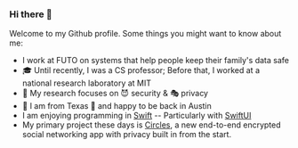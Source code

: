 ### Hi there 👋

Welcome to my Github profile.  Some things you might want to know about me:

- I work at FUTO on systems that help people keep their family's data safe
- 🎓 Until recently, I was a CS professor; Before that, I worked at a national research laboratory at MIT
- 🔬 My research focuses on 😈 security & 🎭 privacy
- 🤠 I am from Texas 🌵 and happy to be back in Austin
- I am enjoying programming in [Swift](https://swift.org/) -- Particularly with [SwiftUI](https://developer.apple.com/xcode/swiftui/)
- My primary project these days is [Circles](https://github.com/futo-org/circles-ios), a new end-to-end encrypted social networking app with privacy built in from the start.

